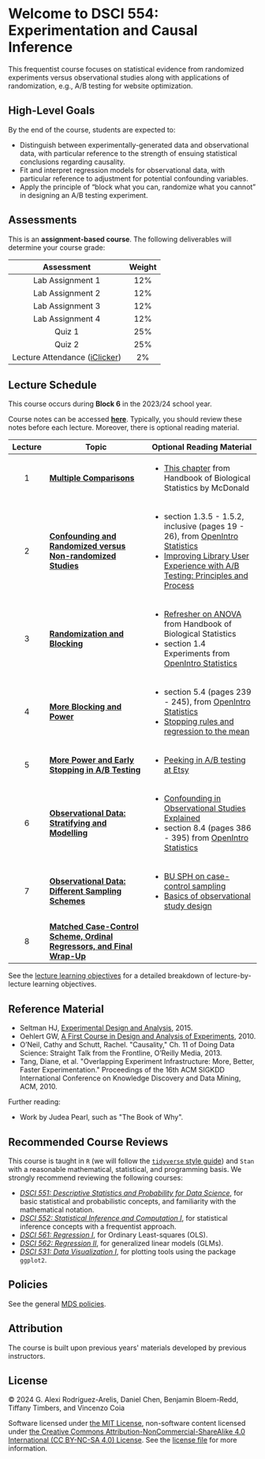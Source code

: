 Welcome to DSCI 554: Experimentation and Causal Inference
============================

This frequentist course focuses on statistical evidence from randomized experiments versus observational studies along with applications of randomization, e.g., A/B testing for website optimization.

## High-Level Goals

By the end of the course, students are expected to:

- Distinguish between experimentally-generated data and observational data, with particular reference to the strength of ensuing statistical conclusions regarding causality.
- Fit and interpret regression models for observational data, with particular reference to adjustment for potential confounding variables.
- Apply the principle of “block what you can, randomize what you cannot” in designing an A/B testing experiment.

## Assessments

This is an **assignment-based course**. The following deliverables will determine your course grade:

| Assessment       | Weight  | 
| :---:            | :---:   |
| Lab Assignment 1 | 12%     |
| Lab Assignment 2 | 12%     |
| Lab Assignment 3 | 12%     |
| Lab Assignment 4 | 12%     |
| Quiz 1           | 25%     |
| Quiz 2           | 25%     |
| Lecture Attendance ([iClicker](https://student.iclicker.com/#/login))   | 2%     |

## Lecture Schedule

This course occurs during **Block 6** in the 2023/24 school year.

Course notes can be accessed [**here**](https://ubc-mds.github.io/DSCI_554_exper-causal-inf/README.html). Typically, you should review these notes before each lecture. Moreover, there is optional reading material.

| Lecture | Topic | Optional Reading Material |
|:---------:|--------|-----------------|
| 1 | [**Multiple Comparisons**](https://ubc-mds.github.io/DSCI_554_exper-causal-inf/notes/lecture1_multiple_comparisons.html) | <ul><li>[This chapter](http://www.biostathandbook.com/multiplecomparisons.html) from Handbook of Biological Statistics by McDonald |
| 2 | [**Confounding and Randomized versus Non-randomized Studies**](https://ubc-mds.github.io/DSCI_554_exper-causal-inf/notes/lecture2_simpson_confounding.html) | <ul><li>section 1.3.5 - 1.5.2, inclusive (pages 19 - 26), from [OpenIntro Statistics](https://drive.google.com/file/d/0B-DHaDEbiOGkc1RycUtIcUtIelE/view)</li><li>[Improving Library User Experience with A/B Testing: Principles and Process](https://quod.lib.umich.edu/w/weave/12535642.0001.101?view=text;rgn=main)</li></ul> |
| 3 | [**Randomization and Blocking**](https://ubc-mds.github.io/DSCI_554_exper-causal-inf/notes/lecture3_randomization_and_blocking.html) | <ul><li>[Refresher on ANOVA](http://www.biostathandbook.com/twowayanova.html) from Handbook of Biological Statistics</li><li>section 1.4 Experiments from [OpenIntro Statistics](https://leanpub.com/openintro-statistics)</li></ul> |
| 4 | [**More Blocking and Power**](https://ubc-mds.github.io/DSCI_554_exper-causal-inf/notes/lecture4_more_blocking_and_power.html) | <ul><li>section 5.4 (pages 239 - 245), from [OpenIntro Statistics](https://drive.google.com/file/d/0B-DHaDEbiOGkc1RycUtIcUtIelE/view)</li><li>[Stopping rules and regression to the mean](https://www.statisticsdonewrong.com/regression.html)</li></ul> |
| 5 | [**More Power and Early Stopping in A/B Testing**](https://ubc-mds.github.io/DSCI_554_exper-causal-inf/notes/lecture5_more_power_early_stopping.html) | <ul><li>[Peeking in A/B testing at Etsy](https://codeascraft.com/2018/10/03/how-etsy-handles-peeking-in-a-b-testing/)</li></ul> |
| 6 | [**Observational Data: Stratifying and Modelling**](https://ubc-mds.github.io/DSCI_554_exper-causal-inf/notes/lecture6_obs_stratifying_modelling.html) |  <ul><li>[Confounding in Observational Studies Explained](https://benthamopen.com/contents/pdf/TOEPIJ/TOEPIJ-5-18.pdf)</li><li>section 8.4 (pages 386 - 395)  from [OpenIntro Statistics](https://drive.google.com/file/d/0B-DHaDEbiOGkc1RycUtIcUtIelE/view)</li></ul> |
| 7 | [**Observational Data: Different Sampling Schemes**](https://ubc-mds.github.io/DSCI_554_exper-causal-inf/notes/lecture7_obs_sampling_schemes.html) | <ul><li>[BU SPH on case-control sampling](https://sphweb.bumc.bu.edu/otlt/MPH-Modules/EP/EP713_Case-Control/EP713_Case-Control_print.html)</li><li>[Basics of observational study design](reading-resources/sampling-designs-bmj.pdf)</li></ul> |
| 8 | [**Matched Case-Control Scheme, Ordinal Regressors, and Final Wrap-Up**](https://ubc-mds.github.io/DSCI_554_exper-causal-inf/notes/lecture8_match_constrasts_wrapup.html) | |

See the [lecture learning objectives](lecture-learning-objectives.md) for a detailed breakdown of lecture-by-lecture learning objectives.

## Reference Material

* Seltman HJ, [Experimental Design and Analysis](http://www.stat.cmu.edu/~hseltman/309/Book/Book.pdf), 2015.
* Oehlert GW, [A First Course in Design and Analysis of Experiments](http://users.stat.umn.edu/~gary/book/fcdae.pdf), 2010.
* O’Neil, Cathy and Schutt, Rachel. "Causality," Ch. 11 of Doing Data Science: Straight Talk from the Frontline, O’Reilly Media, 2013.
* Tang, Diane, et al. "Overlapping Experiment Infrastructure: More, Better, Faster Experimentation." Proceedings of the 16th ACM SIGKDD International Conference on Knowledge Discovery and Data Mining, ACM, 2010.

Further reading:

* Work by Judea Pearl, such as "The Book of Why".

## Recommended Course Reviews

This course is taught in `R` (we will follow the [`tidyverse` style guide](https://style.tidyverse.org/index.html)) and `Stan` with a reasonable mathematical, statistical, and programming basis. We strongly recommend reviewing the following courses:

- [*DSCI 551: Descriptive Statistics and Probability for Data Science*](), for basic statistical and probabilistic concepts, and familiarity with the mathematical notation.
- [*DSCI 552: Statistical Inference and Computation I*](https://github.com/UBC-MDS/DSCI_552_stat-inf-1), for statistical inference concepts with a frequentist approach.
- [*DSCI 561: Regression I*](https://github.com/UBC-MDS/DSCI_561_regr-1), for Ordinary Least-squares (OLS).
- [*DSCI 562: Regression II*](https://ubc-mds.github.io/DSCI_562_regr-2/README.html), for generalized linear models (GLMs).
- [*DSCI 531: Data Visualization I*](https://github.com/UBC-MDS/DSCI_531_viz-1), for plotting tools using the package `ggplot2`.

## Policies

See the general [MDS policies](https://ubc-mds.github.io/policies/).

## Attribution
    
The course is built upon previous years' materials developed by previous instructors.

## License

© 2024 G. Alexi Rodríguez-Arelis, Daniel Chen, Benjamin Bloem-Redd, Tiffany Timbers, and Vincenzo Coia

Software licensed under [the MIT License](https://spdx.org/licenses/MIT.html), non-software content licensed under [the Creative Commons Attribution-NonCommercial-ShareAlike 4.0 International (CC BY-NC-SA 4.0) License](https://creativecommons.org/licenses/by-nc-sa/4.0/). See the [license file](LICENSE.md) for more information.
